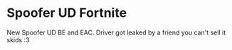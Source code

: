 # Spoofer UD Fortnite
New Spoofer UD BE and EAC. Driver got leaked by a friend you can't sell it skids :3














